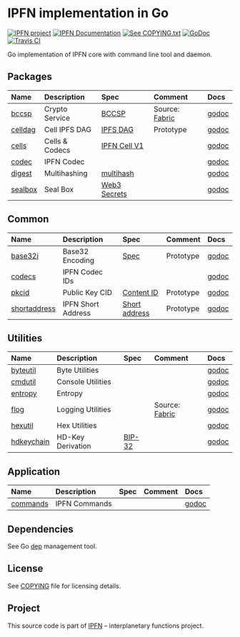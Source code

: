 # IPFN implementation in Go

[![IPFN project][badge-ipfn]][org-ipfn]
[![IPFN Documentation][badge-docs]][docs]
[![See COPYING.txt][badge-copying]][COPYING]
[![GoDoc][badge-godoc]][godoc-ipfn]
[![Travis CI][badge-ci]][ci]

Go implementation of IPFN core with command line tool and daemon.

## Packages

| Name               | Description    | Spec                         | Comment                  | Docs                 |
|:-------------------|:---------------|:-----------------------------|:-------------------------|:---------------------|
| [bccsp][bccsp]     | Crypto Service | [BCCSP][bccsp-spec]          | Source: [Fabric][fabric] | [godoc][bccsp-doc]   |
| [celldag][celldag] | Cell IPFS DAG  | [IPFS DAG][ipfs-dag]         | Prototype                | [godoc][celldag-doc] |
| [cells][cells]     | Cells & Codecs | [IPFN Cell V1][cell-spec]    |                          | [godoc][cells-doc]   |
| [codec][codec]     | IPFN Codec     |                              |                          | [godoc][codec-doc]   |
| [digest][digest]   | Multihashing   | [multihash][multihash]       |                          | [godoc][digest-doc]  |
| [sealbox][sealbox] | Seal Box       | [Web3 Secrets][web3-secrets] |                          | [godoc][sealbox-doc] |

## Common

| Name                         | Description        | Spec                               | Comment   | Docs                      |
|:-----------------------------|:-------------------|:-----------------------------------|:----------|:--------------------------|
| [base32i][base32i]           | Base32 Encoding    | [Spec][base32i-spec]               | Prototype | [godoc][base32i-doc]      |
| [codecs][codecs]             | IPFN Codec IDs     |                                    |           | [godoc][codecs-doc]       |
| [pkcid][pkcid]               | Public Key CID     | [Content ID][cid-spec]             | Prototype | [godoc][pkcid-doc]        |
| [shortaddress][shortaddress] | IPFN Short Address | [Short address][shortaddress-spec] | Prototype | [godoc][shortaddress-doc] |

## Utilities

| Name                     | Description       | Spec            | Comment                  | Docs                    |
|:-------------------------|:------------------|:----------------|:-------------------------|:------------------------|
| [byteutil][byteutil]     | Byte Utilities    |                 |                          | [godoc][byteutil-doc]   |
| [cmdutil][cmdutil]       | Console Utilities |                 |                          | [godoc][cmdutil-doc]    |
| [entropy][entropy]       | Entropy           |                 |                          | [godoc][entropy-doc]    |
| [flog][flog]             | Logging Utilities |                 | Source: [Fabric][fabric] | [godoc][flog-doc]       |
| [hexutil][hexutil]       | Hex Utilities     |                 |                          | [godoc][hexutil-doc]    |
| [hdkeychain][hdkeychain] | HD-Key Derivation | [BIP-32][bip32] |                          | [godoc][hdkeychain-doc] |

## Application

| Name                 | Description   | Spec | Comment | Docs                  |
|:---------------------|:--------------|:-----|:--------|:----------------------|
| [commands][commands] | IPFN Commands |      |         | [godoc][commands-doc] |

## Dependencies

See Go [dep](https://golang.github.io/dep/) management tool.

## License

See [COPYING][COPYING] file for licensing details.

## Project

This source code is part of [IPFN](https://github.com/ipfn) – interplanetary functions project.

[COPYING]: https://github.com/ipfn/ipfn/blob/master/COPYING.txt
[badge-ci]: https://travis-ci.org/ipfn/ipfn.svg?branch=master
[badge-copying]: https://img.shields.io/badge/license-see%20COPYING.txt-blue.svg?style=flat-square
[badge-docs]: https://img.shields.io/badge/documentation-IPFN-blue.svg?style=flat-square
[badge-godoc]: https://godoc.org/github.com/ipfn/ipfn/pkg?status.svg
[badge-ipfn]: https://img.shields.io/badge/project-IPFN-blue.svg?style=flat-square
[base32i-doc]: https://godoc.org/github.com/ipfn/ipfn/pkg/common/base32i
[base32i-spec]: https://github.com/ipfn/ipfn/blob/master/pkg/common/base32i/base32i.go#L25
[base32i]: https://github.com/ipfn/ipfn/tree/master/pkg/common/base32i
[codec]: https://github.com/ipfn/ipfn/tree/master/pkg/codec
[codec-doc]: https://godoc.org/github.com/ipfn/ipfn/pkg/codec
[codecs]: https://github.com/ipfn/ipfn/tree/master/pkg/common/codecs
[codecs-doc]: https://godoc.org/github.com/ipfn/ipfn/pkg/common/codecs
[digest]: https://github.com/ipfn/ipfn/tree/master/pkg/digest
[digest-doc]: https://godoc.org/github.com/ipfn/ipfn/pkg/digest
[bccsp-doc]: https://godoc.org/github.com/ipfn/ipfn/pkg/crypto/bccsp
[bccsp-spec]: https://jira.hyperledger.org/secure/attachment/10124/BCCSP.pdf
[bccsp]: https://github.com/ipfn/ipfn/tree/master/pkg/crypto/bccsp
[bip32]: https://github.com/bitcoin/bips/blob/master/bip-0032.mediawiki
[cell-spec]: https://github.com/ipfn/ipfn/tree/master/proto/cell.proto
[celldag-doc]: https://godoc.org/github.com/ipfn/ipfn/pkg/cells/celldag
[celldag]: https://github.com/ipfn/ipfn/tree/master/pkg/cells/celldag
[cells-doc]: https://godoc.org/github.com/ipfn/ipfn/pkg/cells
[cells]: https://github.com/ipfn/ipfn/tree/master/pkg/cells
[ci]: https://travis-ci.org/ipfn/ipfn
[cmdutil-doc]: https://godoc.org/github.com/ipfn/ipfn/pkg/utils/cmdutil
[cmdutil]: https://github.com/ipfn/ipfn/tree/master/pkg/utils/cmdutil
[commands-doc]: https://godoc.org/github.com/ipfn/ipfn/pkg/commands
[commands]: https://godoc.org/github.com/ipfn/ipfn/tree/master/pkg/commands
[docs]: https://docs.ipfn.io/
[entropy-doc]: https://godoc.org/github.com/ipfn/ipfn/pkg/utils/entropy
[entropy]: https://github.com/ipfn/ipfn/tree/master/pkg/utils/entropy
[fabric]: https://github.com/hyperledger/fabric
[flog-doc]: https://godoc.org/github.com/ipfn/ipfn/pkg/utils/flog
[flog]: https://github.com/ipfn/ipfn/tree/master/pkg/utils/flog
[godoc-ipfn]: https://godoc.org/github.com/ipfn/ipfn/tree/master/pkg
[hdkeychain-doc]: https://godoc.org/github.com/ipfn/ipfn/pkg/utils/hdkeychain
[hdkeychain]: https://github.com/ipfn/ipfn/tree/master/pkg/utils/hdkeychain
[hexutil-doc]: https://godoc.org/github.com/ipfn/ipfn/pkg/utils/hexutil
[hexutil]: https://github.com/ipfn/ipfn/tree/master/pkg/utils/hexutil
[byteutil-doc]: https://godoc.org/github.com/ipfn/ipfn/pkg/utils/byteutil
[byteutil]: https://github.com/ipfn/ipfn/tree/master/pkg/utils/byteutil
[ipfs-dag]: https://github.com/ipfs/specs/tree/master/merkledag
[pkcid-doc]: https://godoc.org/github.com/ipfn/ipfn/pkg/common/pkcid
[pkcid]: https://github.com/ipfn/ipfn/tree/master/pkg/common/pkcid
[org-ipfn]: https://github.com/ipfn
[sealbox-doc]: https://godoc.org/github.com/ipfn/ipfn/pkg/crypto/sealbox
[sealbox]: https://godoc.org/github.com/ipfn/ipfn/tree/master/pkg/crypto/sealbox
[shortaddress-doc]: https://godoc.org/github.com/ipfn/ipfn/pkg/common/shortaddress
[shortaddress-spec]: https://github.com/ipfn/ipfn/blob/master/pkg/common/shortaddress/address.go#L15
[shortaddress]: https://github.com/ipfn/ipfn/tree/master/pkg/common/shortaddress
[wallet-doc]: https://godoc.org/github.com/ipfn/ipfn/pkg/wallet
[web3-secrets]: https://github.com/ethereum/wiki/wiki/Web3-Secret-Storage-Definition
[cid-spec]: https://github.com/ipld/cid
[multihash]: https://github.com/multiformats/multihash
